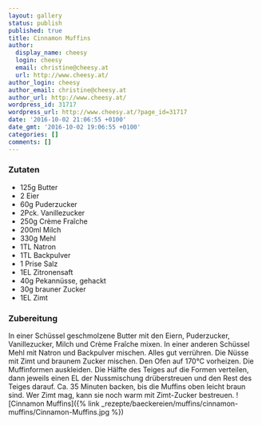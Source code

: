 ```yaml
---
layout: gallery
status: publish
published: true
title: Cinnamon Muffins
author:
  display_name: cheesy
  login: cheesy
  email: christine@cheesy.at
  url: http://www.cheesy.at/
author_login: cheesy
author_email: christine@cheesy.at
author_url: http://www.cheesy.at/
wordpress_id: 31717
wordpress_url: http://www.cheesy.at/?page_id=31717
date: '2016-10-02 21:06:55 +0100'
date_gmt: '2016-10-02 19:06:55 +0100'
categories: []
comments: []
---
```

### Zutaten
* 125g Butter
* 2 Eier
* 60g Puderzucker
* 2Pck. Vanillezucker
* 250g Crème Fraîche
* 200ml Milch
* 330g Mehl
* 1TL Natron
* 1TL Backpulver
* 1 Prise Salz
* 1EL Zitronensaft
* 40g Pekannüsse, gehackt
* 30g brauner Zucker
* 1EL Zimt
### Zubereitung
In einer Schüssel geschmolzene Butter mit den Eiern, Puderzucker, Vanillezucker, Milch und Crème Fraîche mixen. In einer anderen Schüssel Mehl mit Natron und Backpulver mischen. Alles gut verrühren. Die Nüsse mit Zimt und braunem Zucker mischen. Den Ofen auf 170°C vorheizen. Die Muffinformen auskleiden. Die Hälfte des Teiges auf die Formen verteilen, dann jeweils einen EL der Nussmischung drüberstreuen und den Rest des Teiges darauf. Ca. 35 Minuten backen, bis die Muffins oben leicht braun sind. Wer Zimt mag, kann sie noch warm mit Zimt-Zucker bestreuen.
![Cinnamon Muffins]({% link _rezepte/baeckereien/muffins/cinnamon-muffins/Cinnamon-Muffins.jpg %})
